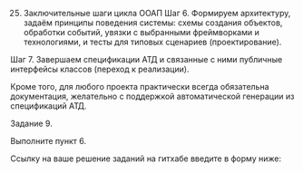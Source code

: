 25. Заключительные шаги цикла ООАП
Шаг 6. Формируем архитектуру, задаём принципы поведения системы: схемы создания объектов, обработки событий, увязки с выбранными фреймворками и технологиями, и тесты для типовых сценариев (проектирование).

Шаг 7. Завершаем спецификации АТД и связанные с ними публичные интерфейсы классов (переход к реализации).

Кроме того, для любого проекта практически всегда обязательна документация, желательно с поддержкой автоматической генерации из спецификаций АТД.

Задание 9.

Выполните пункт 6.

Ссылку на ваше решение заданий на гитхабе введите в форму ниже:
